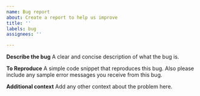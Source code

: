 ```yaml
---
name: Bug report
about: Create a report to help us improve
title: ''
labels: bug
assignees: ''

---
```


**Describe the bug**
A clear and concise description of what the bug is.

**To Reproduce**
A simple code snippet that reproduces this bug.  Also please include any sample error messages you receive from this bug.

**Additional context**
Add any other context about the problem here.
